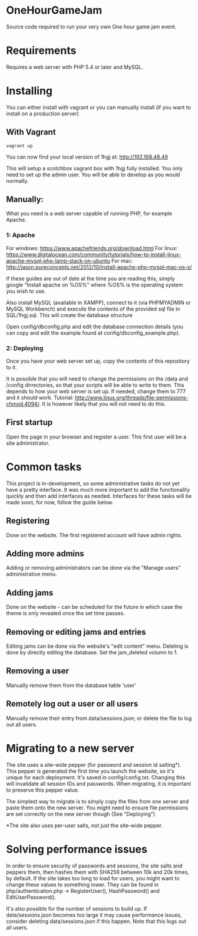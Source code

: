 # OneHourGameJam
Source code required to run your very own One hour game jam event.

# Requirements
Requires a web server with PHP 5.4 or later and MySQL.

# Installing
You can either install with vagrant or you can manually install (if you want to install on a production server)

## With Vagrant

```
vagrant up
```

You can now find your local version of 1hgj at: http://192.168.48.49

This will setup a scotchbox vagrant box with 1hgj fully installed. You only need to set up the admin user. You will be able to develop as you would normally.

## Manually:
What you need is a web server capable of running PHP, for example Apache.

### 1: Apache

For windows: https://www.apachefriends.org/download.html
For linux: https://www.digitalocean.com/community/tutorials/how-to-install-linux-apache-mysql-php-lamp-stack-on-ubuntu
For mac: http://jason.pureconcepts.net/2012/10/install-apache-php-mysql-mac-os-x/

If these guides are out of date at the time you are reading this, simply google "Install apache on %OS%" where %OS% is the operating system you wish to use.

Also install MySQL (available in XAMPP), connect to it (via PHPMYADMIN or MySQL Workbench) and execute the contents of the provided sql file in SQL/1hgj.sql. This will create the database structure

Open config/dbconfig.php and edit the database connection details (you can copy and edit the example found at config/dbconfig_example.php).

### 2: Deploying

Once you have your web server set up, copy the contents of this repository to it.

It is possible that you will need to change the permissions on the /data and /config dirrectories, so that your scripts will be able to write to them. This depends to how your web server is set up. If needed, change them to 777 and it should work. Tutorial: http://www.linux.org/threads/file-permissions-chmod.4094/. It is however likely that you will not need to do this.

## First startup

Open the page in your browser and register a user. This first user will be a site administrator.

# Common tasks

This project is in-development, so some administrative tasks do not yet have a pretty interface. It was much more important to add the functionality quickly and then add interfaces as needed. Interfaces for these tasks will be made soon<TM>, for now, follow the guide below.

## Registering

Done on the website. The first registered account will have admin rights.

## Adding more admins

Adding or removing administrators can be done via the "Manage users" administrative menu.

## Adding jams

Done on the website - can be scheduled for the future in which case the theme is only revealed once the set time passes.

## Removing or editing jams and entries

Editing jams can be done via the website's "edit content" menu. Deleting is done by directly editing the database. Set the jam_deleted volumn to 1.

## Removing a user

Manually remove them from the database table 'user'

## Remotely log out a user or all users

Manually remove their entry from data/sessions.json; or delete the file to log out all users.

# Migrating to a new server

The site uses a site-wide pepper (for password and session id salting*). This pepper is generated the first time you launch the website, so it's unique for each deployment. It's saved in config/config.txt. Changing this will invalidate all session IDs and passwords. When migrating, it is important to preserve this pepper value.

The simplest way to migrate is to simply copy the files from one server and paste them onto the new server. You might need to ensure file permissions are set correctly on the new server though (See "Deploying")

*The site also uses per-user salts, not just the site-wide pepper.

# Solving performance issues

In order to ensure security of passwords and sessions, the site salts and peppers them, then hashes them with SHA256 between 10k and 20k times, by default. If the site takes too long to load for users, you might want to change these values to something lower. They can be found in php/authentication.php -> RegisterUser(), HashPassword() and EditUserPassword().

It's also possible for the number of sessions to build up. If data/sessions.json becomes too large it may cause performance issues, consider deleting data/sessions.json if this happen. Note that this logs out all users.
